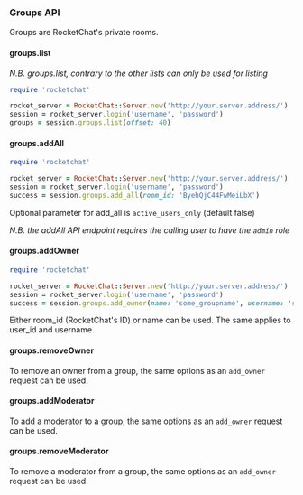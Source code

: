 ### Groups API

Groups are RocketChat's private rooms.

#### groups.list

_N.B. groups.list, contrary to the other lists can only be used for listing_

```ruby
require 'rocketchat'

rocket_server = RocketChat::Server.new('http://your.server.address/')
session = rocket_server.login('username', 'password')
groups = session.groups.list(offset: 40)
```


#### groups.addAll

```ruby
require 'rocketchat'

rocket_server = RocketChat::Server.new('http://your.server.address/')
session = rocket_server.login('username', 'password')
success = session.groups.add_all(room_id: 'ByehQjC44FwMeiLbX')
```

Optional parameter for add_all is `active_users_only` (default false)

_N.B. the addAll API endpoint requires the calling user to have the `admin` role_


#### groups.addOwner

```ruby
require 'rocketchat'

rocket_server = RocketChat::Server.new('http://your.server.address/')
session = rocket_server.login('username', 'password')
success = session.groups.add_owner(name: 'some_groupname', username: 'some_username')
```

Either room_id (RocketChat's ID) or name can be used.
The same applies to user_id and username.


#### groups.removeOwner

To remove an owner from a group, the same options as an `add_owner` request can be used.


#### groups.addModerator

To add a moderator to a group, the same options as an `add_owner` request can be used.


#### groups.removeModerator

To remove a moderator from a group, the same options as an `add_owner` request can be used.
